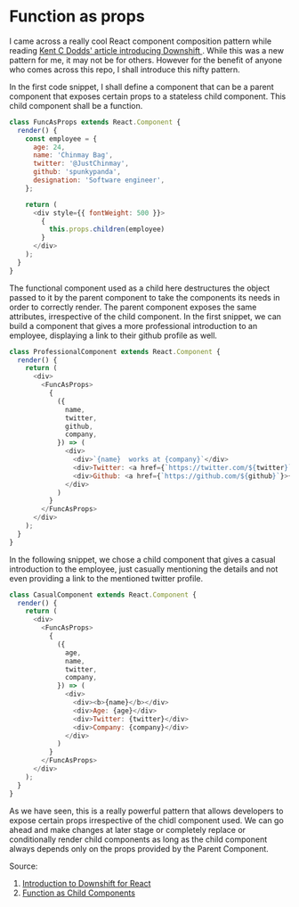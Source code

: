 # Function as props

I came across a really cool React component composition pattern while reading [Kent C Dodds' article introducing Downshift ](https://medium.com/@kentcdodds/introducing-downshift-for-react-b1de3fca0817 "url"). While this was a new pattern for me, it may not be for others. However for the benefit of anyone who comes across this repo, I shall introduce this nifty pattern. 

In the first code snippet, I shall define a component that can be a parent component that exposes certain props to a stateless child component. This child component shall be a function.

```javascript
class FuncAsProps extends React.Component {
  render() {
    const employee = {
      age: 24,
      name: 'Chinmay Bag',
      twitter: '@JustChinmay',
      github: 'spunkypanda',
      designation: 'Software engineer',
    };

    return (
      <div style={{ fontWeight: 500 }}>
        {
          this.props.children(employee)
        }
      </div>
    );
  }
}
```

The functional component used as a child here destructures the object passed to it by the parent component to take the components its needs in order to correctly render. The parent component exposes the same attributes, irrespective of the child component. In the first snippet, we can build a component that gives a more professional introduction to an employee, displaying a link to their github profile as well.

```javascript
class ProfessionalComponent extends React.Component {
  render() {
    return (
      <div>
        <FuncAsProps>
          {
            ({
              name,
              twitter,
              github,
              company,
            }) => (
              <div>
                <div>`{name}  works at {company}`</div>
                <div>Twitter: <a href={`https://twitter.com/${twitter}`}>{twitter}</a></div>
                <div>Github: <a href={`https://github.com/${github}`}>{github}</a></div>
              </div>
            )
          }
        </FuncAsProps>
      </div>
    );
  }
}
```

In the following snippet, we chose a child component that gives a casual introduction to the employee, just casually mentioning the details and not even providing a link to the mentioned twitter profile.

```javascript
class CasualComponent extends React.Component {
  render() {
    return (
      <div>
        <FuncAsProps>
          {
            ({
              age,
              name,
              twitter,
              company,
            }) => (
              <div>
                <div><b>{name}</b></div>
                <div>Age: {age}</div>
                <div>Twitter: {twitter}</div>
                <div>Company: {company}</div>
              </div>
            )
          }
        </FuncAsProps>
      </div>
    );
  }
}
```
As we have seen, this is a really powerful pattern that allows developers to expose certain props irrespective of the chidl component used. We can go ahead and make changes at later stage or completely replace or conditionally render child components as long as the child component always depends only on the props provided by the Parent Component.


Source:
1. [Introduction to Downshift for React](https://medium.com/@kentcdodds/introducing-downshift-for-react-b1de3fca0817 "url")
2. [Function as Child Components](https://medium.com/merrickchristensen/function-as-child-components-5f3920a9ace9 "url")
